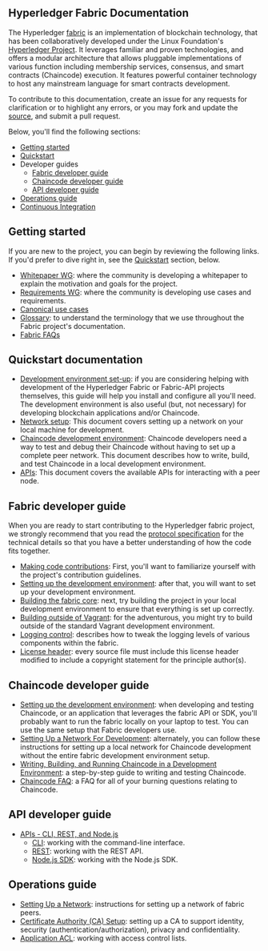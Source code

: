 ## Hyperledger Fabric Documentation
The Hyperledger [fabric](https://github.com/hyperledger/fabric) is an implementation of blockchain technology, that has been collaboratively developed under the Linux Foundation's [Hyperledger Project](http://hyperledger.org). It leverages familiar and proven technologies, and offers a modular architecture that allows pluggable implementations of various function including membership services, consensus, and smart contracts (Chaincode) execution. It features powerful container technology to host any mainstream language for smart contracts development.

To contribute to this documentation, create an issue for any requests for clarification or to highlight any errors, or you may fork and update the [source](https://github.com/hyperledger/fabric), and submit a pull request.

Below, you'll find the following sections:

- [Getting started](#getting-started)
- [Quickstart](#quickstart-documentation)
- Developer guides
  - [Fabric developer guide](#fabric-developer-guide)
  - [Chaincode developer guide](#chaincode-developer-guide)
  - [API developer guide](#api-developer-guide)
- [Operations guide](#operations-guide)
- [Continuous Integration](https://github.com/hyperledger/fabric/blob/master/TravisCI_Readme.md)

## Getting started

If you are new to the project, you can begin by reviewing the following links. If you'd prefer to dive right in, see the [Quickstart](#quickstart-documentation) section, below.

- [Whitepaper WG](https://github.com/hyperledger/hyperledger/wiki/Whitepaper-WG): where the community is developing a whitepaper to explain the motivation and goals for the project.
- [Requirements WG](https://github.com/hyperledger/hyperledger/wiki/Requirements-WG): where the community is developing use cases and requirements.
- [Canonical use cases](biz/usecases.md)
- [Glossary](glossary.md): to understand the terminology that we use throughout the Fabric project's documentation.
- [Fabric FAQs](https://github.com/hyperledger/fabric/tree/master/docs/FAQ)

## Quickstart documentation

- [Development environment set-up](dev-setup/devenv.md): if you are considering helping with development of the Hyperledger Fabric or Fabric-API projects themselves, this guide will help you install and configure all you'll need. The development environment is also useful (but, not necessary) for developing blockchain applications and/or Chaincode.
- [Network setup](Setup/Network-setup.md): This document covers setting up a network on your local machine for development.
- [Chaincode development environment](Setup/Chaincode-setup.md): Chaincode developers need a way to test and debug their Chaincode without having to set up a complete peer network. This document describes how to write, build, and test Chaincode in a local development environment.
- [APIs](API/CoreAPI.md): This document covers the available APIs for interacting with a peer node.

## Fabric developer guide

When you are ready to start contributing to the Hyperledger fabric project, we strongly recommend that you read the [protocol specification](protocol-spec.md) for the technical details so that you have a better understanding of how the code fits together.

- [Making code contributions](https://github.com/hyperledger/fabric/blob/master/CONTRIBUTING.md): First, you'll want to familiarize yourself with the project's contribution guidelines.
- [Setting up the development environment](dev-setup/devenv.md): after that, you will want to set up your development environment.
- [Building the fabric core](dev-setup/build.md): next, try building the project in your local development environment to ensure that everything is set up correctly.
- [Building outside of Vagrant](dev-setup/build.md#building-outside-of-vagrant): for the adventurous, you might try to build outside of the standard Vagrant development environment.
- [Logging control](Setup/logging-control.md): describes how to tweak the logging levels of various components within the fabric.
- [License header](dev-setup/headers.txt): every source file must include this license header modified to include a copyright statement for the principle author(s).

## Chaincode developer guide

- [Setting up the development environment](dev-setup/devenv.md): when developing and testing Chaincode, or an application that leverages the fabric API or SDK, you'll probably want to run the fabric locally on your laptop to test. You can use the same setup that Fabric developers use.
- [Setting Up a Network For Development](Setup/Network-setup.md): alternately, you can follow these instructions for setting up a local network for Chaincode development without the entire fabric development environment setup.
- [Writing, Building, and Running Chaincode in a Development Environment](Setup/Chaincode-setup.md): a step-by-step guide to writing and testing Chaincode.
- [Chaincode FAQ](FAQ/chaincode_FAQ.md): a FAQ for all of your burning questions relating to Chaincode.

## API developer guide

- [APIs - CLI, REST, and Node.js](API/CoreAPI.md)
     - [CLI](API/CoreAPI.md#cli): working with the command-line interface.
     - [REST](API/CoreAPI.md#rest-api): working with the REST API.
     - [Node.js SDK](https://github.com/hyperledger/fabric/blob/master/sdk/node/README.md): working with the Node.js SDK.

## Operations guide

- [Setting Up a Network](Setup/Network-setup.md): instructions for setting up a network of fabric peers.
- [Certificate Authority (CA) Setup](Setup/ca-setup.md): setting up a CA to support identity, security (authentication/authorization), privacy and confidentiality.
- [Application ACL](tech/application-ACL.md): working with access control lists.
